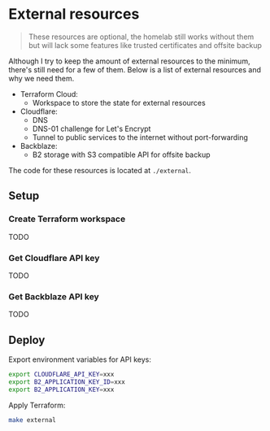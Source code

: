 # External resources

> These resources are optional, the homelab still works without them but will lack some features like trusted certificates and offsite backup

Although I try to keep the amount of external resources to the minimum, there's still need for a few of them.
Below is a list of external resources and why we need them.

- Terraform Cloud:
  - Workspace to store the state for external resources
- Cloudflare:
  - DNS
  - DNS-01 challenge for Let's Encrypt
  - Tunnel to public services to the internet without port-forwarding
- Backblaze:
  - B2 storage with S3 compatible API for offsite backup

The code for these resources is located at `./external`.

## Setup

### Create Terraform workspace

TODO

### Get Cloudflare API key

TODO

### Get Backblaze API key

TODO

## Deploy

Export environment variables for API keys:

```sh
export CLOUDFLARE_API_KEY=xxx
export B2_APPLICATION_KEY_ID=xxx
export B2_APPLICATION_KEY=xxx
```

Apply Terraform:

```sh
make external
```
